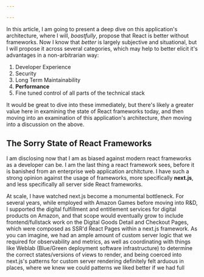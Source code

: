 ```yaml
---

---
```


In this article, I am going to present a deep dive on this application's architecture, where I will, _boastfully_, propose that React is better without frameworks. Now I know that _better_ is largely subjective and situational, but I will propose it across several categories, which may help to better elicit it's advantages in a non-arbitrarian way:

1. Developer Experience
2. Security
3. Long Term Maintainability
4. **Performance**
5. Fine tuned control of all parts of the technical stack

It would be great to dive into these immediately, but there's likely a greater value here in examining the state of React frameworks today, and then moving into an examination of this application's architecture, _then_ moving into a discussion on the above.

## The Sorry State of React Frameworks

I am disclosing now that I am as biased against modern react frameworks as a developer can be. I am the last thing a react framework sees, before it is banished from an enterprise web application architcture. I have such a strong opinion against the usage of frameworks, more specifically **next.js**, and less specifically all server side React frameworks.  

At scale, I have watched next.js become a monumental bottleneck. For several years, while employed with Amazon Games before moving into R&D, I supported the digital fulfillment and entitlement services for digital products on Amazon, and that scope would eventually grow to include frontend/fullstack work on the Digital Goods Detail and Checkout Pages, which were composed as SSR'd React Pages within a next.js framework. As you can imagine, we had an ample amount of custom server logic that we required for observability and metrics, as well as coordinating with things like Weblab (Blue/Green deployment software infrastructure) to determine the correct states/versions of views to render, and being coerced into next.js's patterns for custom server rendering definitely felt arduous in places, where we knew we could patterns we liked better if we had full 